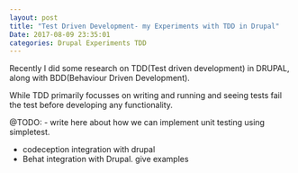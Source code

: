 ```yaml
---
layout: post
title: "Test Driven Development- my Experiments with TDD in Drupal"
Date: 2017-08-09 23:35:01
categories: Drupal Experiments TDD
---
```

Recently I did some research on TDD(Test driven development) in DRUPAL, along with
BDD(Behaviour Driven Development).

While TDD primarily focusses on writing and running and seeing tests fail the test before developing any
functionality.

@TODO: - write here about how we can implement unit testing using simpletest.
- codeception integration with drupal
- Behat integration with Drupal.
give examples
